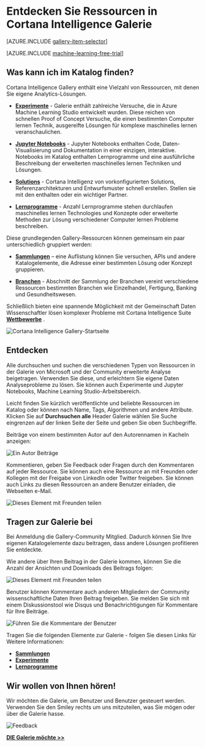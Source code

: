 <properties
    pageTitle="Cortana Intelligence Gallery | Microsoft Azure"
    description="Freigeben Sie und Analytics Ressourcen und mehr Cortana Intelligence Gallery. Lernen von anderen und Ihre Beiträge der Gemeinschaft."
    services="machine-learning"
    documentationCenter=""
    authors="garyericson"
    manager="jhubbard"
    editor="cgronlun"/>

<tags
    ms.service="machine-learning"
    ms.workload="data-services"
    ms.tgt_pltfrm="na"
    ms.devlang="na"
    ms.topic="article"
    ms.date="10/13/2016"
    ms.author="roopalik;garye"/>


# <a name="share-and-discover-resources-in-the-cortana-intelligence-gallery"></a>Entdecken Sie Ressourcen in Cortana Intelligence Galerie

[AZURE.INCLUDE [gallery-item-selector](../../includes/machine-learning-gallery-item-selector.md)]

<!-- separating these 2 includes -->

[AZURE.INCLUDE [machine-learning-free-trial](../../includes/machine-learning-free-trial.md)]

## <a name="what-can-i-find-in-the-gallery"></a>Was kann ich im Katalog finden?

Cortana Intelligence Gallery enthält eine Vielzahl von Ressourcen, mit denen Sie eigene Analytics-Lösungen.

- **[Experimente](machine-learning-gallery-experiments.md)** - Galerie enthält zahlreiche Versuche, die in Azure Machine Learning Studio entwickelt wurden. Diese reichen von schnellen Proof of Concept Versuche, die einen bestimmten Computer lernen Technik, ausgereifte Lösungen für komplexe maschinelles lernen veranschaulichen.

- **[Jupyter Notebooks](machine-learning-gallery-jupyter-notebooks.md)** - Jupyter Notebooks enthalten Code, Daten-Visualisierung und Dokumentation in einer einzigen, interaktive.
Notebooks im Katalog enthalten Lernprogramme und eine ausführliche Beschreibung der erweiterten maschinelles lernen Techniken und Lösungen.

<!--
- **[Machine Learning APIs](https://machine-learning-gallery-apis.md)** - An experiment developed in Azure Machine Learning can be launched as a web service so that the analytics model can be accessed by others through a set of REST APIs. A variety of these APIs are available in the Gallery, such as a product recommendation engine or cloud-based face and speech recognition.
-->

-  **[Solutions](machine-learning-gallery-solutions.md)** - Cortana Intelligenz von vorkonfigurierten Solutions, Referenzarchitekturen und Entwurfsmuster schnell erstellen. Stellen sie mit den enthalten oder ein wichtiger Partner.

- **[Lernprogramme](machine-learning-gallery-tutorials.md)** - Anzahl Lernprogramme stehen durchlaufen maschinelles lernen Technologies und Konzepte oder erweiterte Methoden zur Lösung verschiedener Computer lernen Probleme beschreiben.

Diese grundlegenden Gallery-Ressourcen können gemeinsam ein paar unterschiedlich gruppiert werden:

- **[Sammlungen](machine-learning-gallery-collections.md)** – eine Auflistung können Sie versuchen, APIs und andere Katalogelemente, die Adresse einer bestimmten Lösung oder Konzept gruppieren.

- **[Branchen](machine-learning-gallery-industries.md)** - Abschnitt der Sammlung der Branchen vereint verschiedene Ressourcen bestimmten Branchen wie Einzelhandel, Fertigung, Banking und Gesundheitswesen.

Schließlich bieten eine spannende Möglichkeit mit der Gemeinschaft Daten Wissenschaftler lösen komplexer Probleme mit Cortana Intelligence Suite **[Wettbewerbe](machine-learning-gallery-competitions.md)** .

![Cortana Intelligence Gallery-Startseite](media\machine-learning-gallery-how-to-use-contribute-publish\gallery-home-page.png)

## <a name="discover-and-learn"></a>Entdecken

Alle durchsuchen und suchen die verschiedenen Typen von Ressourcen in der Galerie von Microsoft und der Community erweiterte Analyse beigetragen.
Verwenden Sie diese, und erleichtern Sie eigene Daten Analyseprobleme zu lösen.
Sie können auch Experimente und Jupyter Notebooks, Machine Learning Studio-Arbeitsbereich.

Leicht finden Sie kürzlich veröffentlichte und beliebte Ressourcen im Katalog oder können nach Name, Tags, Algorithmen und andere Attribute.
Klicken Sie auf **Durchsuchen alle** Header Galerie wählen Sie Suche eingrenzen auf der linken Seite der Seite und geben Sie oben Suchbegriffe.

Beiträge von einem bestimmten Autor auf den Autorennamen in Kacheln anzeigen:

![Ein Autor Beiträge](media\machine-learning-gallery-how-to-use-contribute-publish\view-by-author.png)


Kommentieren, geben Sie Feedback oder Fragen durch den Kommentaren auf jeder Ressource.
Sie können auch eine Ressource an mit Freunden oder Kollegen mit der Freigabe von LinkedIn oder Twitter freigeben.
Sie können auch Links zu diesen Ressourcen an andere Benutzer einladen, die Webseiten e-Mail.

![Dieses Element mit Freunden teilen](media\machine-learning-gallery-how-to-use-contribute-publish\comment-and-share.png)


## <a name="contribute-to-the-gallery"></a>Tragen zur Galerie bei

Bei Anmeldung die Gallery-Community Mitglied. Dadurch können Sie Ihre eigenen Katalogelemente dazu beitragen, dass andere Lösungen profitieren Sie entdeckte.

Wie andere über Ihren Beitrag in der Galerie kommen, können Sie die Anzahl der Ansichten und Downloads des Beitrags folgen:

![Dieses Element mit Freunden teilen](media\machine-learning-gallery-how-to-use-contribute-publish\view-and-download-counts.png)

Benutzer können Kommentare auch anderen Mitgliedern der Community wissenschaftliche Daten Ihren Beitrag freigeben.
Sie melden Sie sich mit einem Diskussionstool wie Disqus und Benachrichtigungen für Kommentare für Ihre Beiträge.

![Führen Sie die Kommentare der Benutzer](media\machine-learning-gallery-how-to-use-contribute-publish\follow-comments.png)

Tragen Sie die folgenden Elemente zur Galerie - folgen Sie diesen Links für Weitere Informationen:

- **[Sammlungen](machine-learning-gallery-collections.md#contribute)**
- **[Experimente](machine-learning-gallery-experiments.md#contribute)**
- **[Lernprogramme](machine-learning-gallery-tutorials.md#contribute)**


## <a name="we-want-to-hear-from-you"></a>Wir wollen von Ihnen hören!
Wir möchten die Galerie, um Benutzer und Benutzer gesteuert werden. Verwenden Sie den Smiley rechts um uns mitzuteilen, was Sie mögen oder über die Galerie hasse.  

![Feedback](./media/machine-learning-gallery-how-to-use-contribute-publish/feedback.png)


**[DIE Galerie möchte >>](http://gallery.cortanaintelligence.com)**
